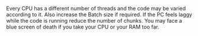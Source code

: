 Every CPU has a different number of threads and the code may be varied according to it. Also increase the Batch size if required. If the PC feels laggy while the code is running reduce the number of chunks.
You may face a blue screen of death if you take your CPU or your RAM too far.
